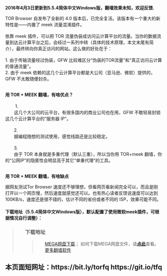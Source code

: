 <b>2016年4月3日更新到5.5.4简体中文Windows版，翻墙效果未知，欢迎反馈.</b>

TOR Browser 自发布了全新的 4.0 版本后，已完全复活。该版本有一个重大的新特性是——内置了 meek 流量混淆插件。<br><br>依靠 meek 插件，可以把 TOR 流量伪装成访问云计算平台的流量。当你的数据流量到达云计算平台之后，会经过一系列中转（具体的技术原理，本文末尾有简介），最终转向你真正访问的网站。这么做的好处在于：<br><br>1. 由于传输流量经过伪装，GFW 比较难区分“伪装的TOR流量”和“真正访问云计算的普通流量”。<br>2. 由于 meek 依赖的这几个云计算平台都是大公司（亚马逊、微软）提供的，GFW 不太敢随便封杀。<br><br>

<b>用 TOR + MEEK 翻墙，有啥优点？</b><br><br>　　
1.<br>　　这几个大公司的云平台，有很多国内的商业公司也在用，GFW 不敢轻易封锁这几个云计算平台的“服务器 IP”。<br><br>　　2.<br>　　据编程随想的测试使用，感觉线路还是比较稳定。<br><br>　　3.<br>　　由于 TOR 本身就是多重代理（默认三重），所以当你用 TOR+meek 翻墙，你的“公网IP”的隐匿性会明显高于其它“单重代理”的工具。<br><br>

<b>用 TOR + MEEK 翻墙，有啥缺点</b>

据网友测试Tor Browser 速度还不够理想，但看网页看新闻完全可以，而且是刚打开以一个网页慢，然后速度就感觉还可以。也有热心读者反馈说速度可以达到 100KB/s，速度还是很不错的，估计不同的省份或者不同的 ISP，效果可能不同。

<h4>下载地址（5.5.4简体中文Windows版），默认配置了使用微软meek插件，可根据情况自行调整）：</h4>
<blockquote>
<ul class="task-list">


<h3>下载地址</h3>
<blockquote>
<ul class="task-list">
<li>
 <a href="https://mega.nz/#!qt8jlZKY!ghTGutXjo_rkDyG6ClSaCEroFx6UvoDSjiGk9RefXds" target="_blank">MEGA网盘下载</a>； 如何下载MEGA网盘文件，请<strong><a target="_blank" href="https://raw.githubusercontent.com/bannedbook/fanqiang/master/gae/mega.jpg">点此</a></strong>查看。
</li>
<li>
 <a href="https://github.com/bannedbook/fanqiang/wiki" target="_blank">更多翻墙软件</a>
</li>
</ul>
</blockquote>

</ul>
</blockquote>
<h2>本页面短网址：https://bit.ly/torfq   https://git.io/tfq </h2>